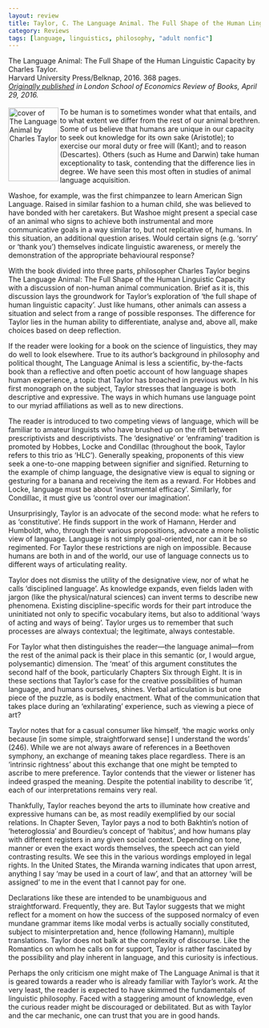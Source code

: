 ```yaml
---
layout: review
title: Taylor, C. The Language Animal. The Full Shape of the Human Linguistic Capacity.
category: Reviews
tags: [language, linguistics, philosophy, "adult nonfic"]
---
```

<span class="title">The Language Animal: The Full Shape of the Human Linguistic Capacity</span> by Charles Taylor.<br>
<span class="publisher">Harvard University Press/Belknap, 2016. 368 pages.</span><br>
<span style="font-size:14px;"><em><a href="https://blogs.lse.ac.uk/lsereviewofbooks/2016/04/29/book-review-the-language-animal-the-full-shape-of-the-human-linguistic-capacity-by-charles-taylor/" target="_blank" alt="Review of The Language Animal on the LSE Review of Books website">Originally published</a> in London School of Economics Review of Books, April 29, 2016.</em></span><br><br>
<span class="book1"><img align="left" src="https://www.hup.harvard.edu/img/feeds/jackets/9780674660205.png" width="100" height="147" alt="cover of The Language Animal by Charles Taylor"></span>To be human is to sometimes wonder what that entails, and to what extent we differ from the rest of our animal brethren. Some of us believe that humans are unique in our capacity to seek out knowledge for its own sake (Aristotle); to exercise our moral duty or free will (Kant); and to reason (Descartes). Others (such as Hume and Darwin) take human exceptionality to task, contending that the difference lies in degree. We have seen this most often in studies of animal language acquisition.

Washoe, for example, was the first chimpanzee to learn American Sign Language. Raised in similar fashion to a human child, she was believed to have bonded with her caretakers. But Washoe might present a special case of an animal who signs to achieve both instrumental and more communicative goals in a way similar to, but not replicative of, humans. In this situation, an additional question arises. Would certain signs (e.g. ‘sorry’ or ‘thank you’) themselves indicate linguistic awareness, or merely the demonstration of the appropriate behavioural response?

With the book divided into three parts, philosopher Charles Taylor begins The Language Animal: The Full Shape of the Human Linguistic Capacity with a discussion of non-human animal communication. Brief as it is, this discussion lays the groundwork for Taylor’s exploration of ‘the full shape of human linguistic capacity’. Just like humans, other animals can assess a situation and select from a range of possible responses. The difference for Taylor lies in the human ability to differentiate, analyse and, above all, make choices based on deep reflection.

If the reader were looking for a book on the science of linguistics, they may do well to look elsewhere. True to its author’s background in philosophy and political thought, The Language Animal is less a scientific, by-the-facts book than a reflective and often poetic account of how language shapes human experience, a topic that Taylor has broached in previous work. In his first monograph on the subject, Taylor stresses that language is both descriptive and expressive. The ways in which humans use language point to our myriad affiliations as well as to new directions.

The reader is introduced to two competing views of language, which will be familiar to amateur linguists who have brushed up on the rift between prescriptivists and descriptivists. The ‘designative’ or ‘enframing’ tradition is promoted by Hobbes, Locke and Condillac (throughout the book, Taylor refers to this trio as ‘HLC’). Generally speaking, proponents of this view seek a one-to-one mapping between signifier and signified. Returning to the example of chimp language, the designative view is equal to signing or gesturing for a banana and receiving the item as a reward. For Hobbes and Locke, language must be about ‘instrumental efficacy’. Similarly, for Condillac, it must give us ‘control over our imagination’.

Unsurprisingly, Taylor is an advocate of the second mode: what he refers to as ‘constitutive’. He finds support in the work of Hamann, Herder and Humboldt, who, through their various propositions, advocate a more holistic view of language. Language is not simply goal-oriented, nor can it be so regimented. For Taylor these restrictions are nigh on impossible. Because humans are both in and of the world, our use of language connects us to different ways of articulating reality.

Taylor does not dismiss the utility of the designative view, nor of what he calls ‘disciplined language’. As knowledge expands, even fields laden with jargon (like the physical/natural sciences) can invent terms to describe new phenomena. Existing discipline-specific words for their part introduce the uninitiated not only to specific vocabulary items, but also to additional ‘ways of acting and ways of being’. Taylor urges us to remember that such processes are always contextual; the legitimate, always contestable.

For Taylor what then distinguishes the reader—the language animal—from the rest of the animal pack is their place in this semantic (or, I would argue, polysemantic) dimension. The ‘meat’ of this argument constitutes the second half of the book, particularly Chapters Six through Eight. It is in these sections that Taylor’s case for the creative possibilities of human language, and humans ourselves, shines. Verbal articulation is but one piece of the puzzle, as is bodily enactment. What of the communication that takes place during an ‘exhilarating’ experience, such as viewing a piece of art?

Taylor notes that for a casual consumer like himself, ‘the magic works only because [in some simple, straightforward sense] I understand the words’ (246). While we are not always aware of references in a Beethoven symphony, an exchange of meaning takes place regardless. There is an ‘intrinsic rightness’ about this exchange that one might be tempted to ascribe to mere preference. Taylor contends that the viewer or listener has indeed grasped the meaning. Despite the potential inability to describe ‘it’, each of our interpretations remains very real.

Thankfully, Taylor reaches beyond the arts to illuminate how creative and expressive humans can be, as most readily exemplified by our social relations. In Chapter Seven, Taylor pays a nod to both Bakhtin’s notion of ‘heteroglossia’ and Bourdieu’s concept of ‘habitus’, and how humans play with different registers in any given social context. Depending on tone, manner or even the exact words themselves, the speech act can yield contrasting results. We see this in the various wordings employed in legal rights. In the United States, the Miranda warning indicates that upon arrest, anything I say ‘may be used in a court of law’, and that an attorney ‘will be assigned’ to me in the event that I cannot pay for one.

Declarations like these are intended to be unambiguous and straightforward. Frequently, they are. But Taylor suggests that we might reflect for a moment on how the success of the supposed normalcy of even mundane grammar items like modal verbs is actually socially constituted, subject to misinterpretation and, hence (following Hamann), multiple translations. Taylor does not balk at the complexity of discourse. Like the Romantics on whom he calls on for support, Taylor is rather fascinated by the possibility and play inherent in language, and this curiosity is infectious.

Perhaps the only criticism one might make of The Language Animal is that it is geared towards a reader who is already familiar with Taylor’s work. At the very least, the reader is expected to have skimmed the fundamentals of linguistic philosophy. Faced with a staggering amount of knowledge, even the curious reader might be discouraged or debilitated. But as with Taylor and the car mechanic, one can trust that you are in good hands.
